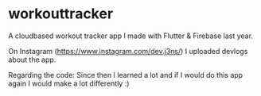 # workouttracker

A cloudbased workout tracker app I made with Flutter & Firebase last year.

On Instagram (https://www.instagram.com/dev.j3ns/) I uploaded devlogs about the app. 

Regarding the code: Since then I learned a lot and if I would do this app again I would make a lot differently :)
